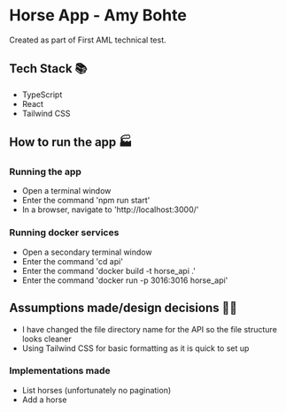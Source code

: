 # Horse App - Amy Bohte
Created as part of First AML technical test.

## Tech Stack 📚
- TypeScript
- React
- Tailwind CSS

## How to run the app 🏭
### Running the app
- Open a terminal window
- Enter the command 'npm run start'
- In a browser, navigate to 'http://localhost:3000/'

### Running docker services
- Open a secondary terminal window
- Enter the command 'cd api'
- Enter the command 'docker build -t horse_api .'
- Enter the command 'docker run -p 3016:3016 horse_api'

## Assumptions made/design decisions 👩‍🎨
- I have changed the file directory name for the API so the file structure looks cleaner
- Using Tailwind CSS for basic formatting as it is quick to set up

### Implementations made
- List horses (unfortunately no pagination)
- Add a horse